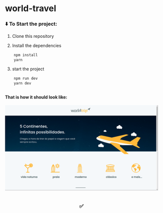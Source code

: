 # world-travel

### :arrow_down: To Start the project:

1. Clone this repository

2. Install the dependencies
```shell
    npm install
    yarn
```
  
3. start the project
```shell
    npm run dev
    yarn dev
```

##

#### That is how it should look like:

![Print](https://github.com/ditocujogy/world-travel/blob/main/public/world_travel.png)
#
### <p align=center> :white_check_mark: </p>
#
